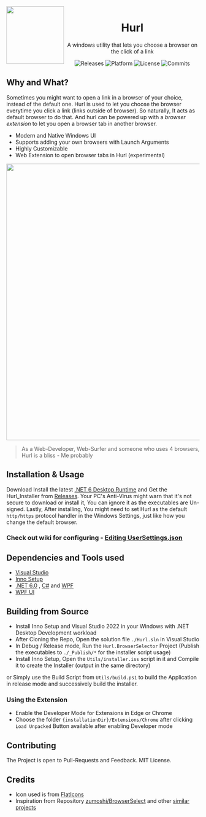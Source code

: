 <img width="150" align="left" src="Source/Hurl.BrowserSelector/Assets/internet.ico">

<h1 align="center">Hurl</h1>

<p align="center">A windows utility that lets you choose a browser on the click of a link</p>

<p align="center">
  <a style="text-decoration:none" href="https://github.com/U-C-S/Hurl/releases">
    <img src="https://img.shields.io/github/v/release/u-c-s/hurl?color=red&label=latest%20version&style=flat-square" alt="Releases" />
  </a>
  <a style="text-decoration:none">
    <img src="https://img.shields.io/badge/platform-Windows%2010%20%26%2011-blue.svg?style=flat-square" alt="Platform" />
  </a>
  <a style="text-decoration:none">
    <img src="https://img.shields.io/github/license/u-c-s/hurl?style=flat-square" alt="License" />
  </a>
  <a style="text-decoration:none" href="https://github.com/U-C-S/Hurl/commits">
    <img src="https://img.shields.io/github/last-commit/u-c-s/hurl?color=orange&style=flat-square" alt="Commits" />
  </a>
</p>

## Why and What?

Sometimes you might want to open a link in a browser of your choice, instead of the default one. Hurl is used to let you choose the browser everytime you click a link (links outside of browser). So naturally, It acts as default browser to do that. And hurl can be powered up with a _browser extension_ to let you open a browser tab in another browser.

- Modern and Native Windows UI
- Supports adding your own browsers with Launch Arguments
- Highly Customizable
- Web Extension to open browser tabs in Hurl (experimental)

<p align="center">
  <img width="720" src="https://user-images.githubusercontent.com/50218121/198988257-7f89288c-7fd4-4bf3-8d7f-b5501d81ac61.png" />
  <!--<img width="640" src="https://user-images.githubusercontent.com/50218121/158625754-78026dbe-cd99-4078-8407-313b9c548ca1.png" />-->
  <!--<img width="640" src="https://user-images.githubusercontent.com/50218121/157494232-a134a412-9dd7-4706-8be7-6e3800484082.png" />-->
</p>

> As a Web-Developer, Web-Surfer and someone who uses 4 browsers, Hurl is a bliss - Me probably

## Installation & Usage

Download Install the latest [.NET 6 Desktop Runtime](https://dotnet.microsoft.com/en-us/download/dotnet/6.0/runtime) and Get the Hurl_Installer from [Releases](https://github.com/U-C-S/Hurl/releases/latest). Your PC's Anti-Virus might warn that it's not secure to download or install it, You can ignore it as the executables are Un-signed. Lastly, After installing, You might need to set Hurl as the default `http/https` protocol handler in the Windows Settings, just like how you change the default browser.

### Check out wiki for configuring - [Editing UserSettings.json](https://github.com/U-C-S/Hurl/wiki/Editing-UserSettings.json)

## Dependencies and Tools used

- [Visual Studio](https://visualstudio.microsoft.com)
- [Inno Setup](https://jrsoftware.org/isinfo.php)
- [.NET 6.0](https://dot.net) , [C#](https://dotnet.microsoft.com/languages/csharp) and [WPF](https://docs.microsoft.com/en-us/visualstudio/designers/getting-started-with-wpf)
- [WPF UI](https://github.com/lepoco/wpfui)

## Building from Source

- Install Inno Setup and Visual Studio 2022 in your Windows with .NET Desktop Development workload
- After Cloning the Repo, Open the solution file `./Hurl.sln` in Visual Studio
- In Debug / Release mode, Run the `Hurl.BrowserSelector` Project (Publish the executables to `./_Publish/*` for the installer script usage)
- Install Inno Setup, Open the `Utils/installer.iss` script in it and Compile it to create the Installer (output in the same directory)

or Simply use the Build Script from `Utils/build.ps1` to build the Application in release mode and successively build the installer.

### Using the Extension

- Enable the Developer Mode for Extensions in Edge or Chrome
- Choose the folder `{installationDir}/Extensions/Chrome` after clicking `Load Unpacked` Button available after enabling Developer mode

## Contributing

The Project is open to Pull-Requests and Feedback. MIT License.

## Credits

- Icon used is from [FlatIcons](https://www.flaticon.com/free-icon/internet_4861937)
- Inspiration from Repository [zumoshi/BrowserSelect](https://github.com/zumoshi/BrowserSelect) and other [similar projects](https://github.com/U-C-S/Hurl/issues/5)
